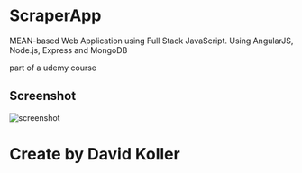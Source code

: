 # ScraperApp

MEAN-based Web Application using Full Stack JavaScript. Using AngularJS, Node.js, Express and MongoDB

part of a udemy course





## Screenshot
![screenshot](https://github.com/kolldavi/ScraperApp/blob/master/ScraperApp/ScreenShot.png?raw=true)



Create by David Koller
=======================
